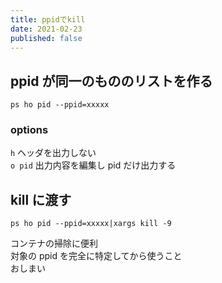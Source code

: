 ```yaml
---
title: ppidでkill
date: 2021-02-23
published: false
---
```


## ppid が同一のもののリストを作る

```shell
ps ho pid --ppid=xxxxx
```

### options

`h` ヘッダを出力しない  
`o pid` 出力内容を編集し pid だけ出力する

## kill に渡す

```shell
ps ho pid --ppid=xxxxx|xargs kill -9
```

コンテナの掃除に便利  
対象の ppid を完全に特定してから使うこと  
おしまい
